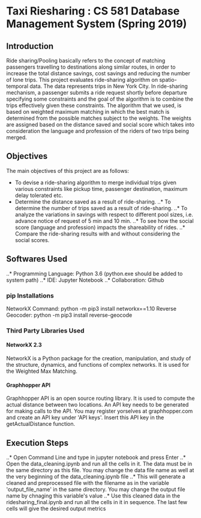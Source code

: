 # Taxi Riesharing : CS 581 Database Management System (Spring 2019)

## Introduction

Ride sharing/Pooling basically refers to the concept of matching
passengers travelling to destinations along similar routes, in order to increase the total distance
savings, cost savings and reducing the number of lone trips.
This project evaluates ride-sharing algorithm on spatio-temporal data. The data represents trips
in New York City. In ride-sharing mechanism, a passenger submits a ride request shortly before
departure specifying some constraints and the goal of the algorithm is to combine the trips
effectively given these constraints. The algorithm that we used, is based on weighted maximum
matching in which the best match is determined from the possible matches subject to the
weights. The weights are assigned based on the distance saved and social score which takes into
consideration the language and profession of the riders of two trips being merged.

## Objectives

The main objectives of this project are as follows:
* To devise a ride-sharing algorithm to merge individual trips given various constraints like
pickup time, passenger destination, maximum delay tolerated etc.
* Determine the distance saved as a result of ride-sharing.
..* To determine the number of trips saved as a result of ride-sharing.
..* To analyze the variations in savings with respect to different pool sizes, i.e. advance
notice of request of 5 min and 10 min.
..* To see how the social score (language and profession) impacts the shareability of rides.
..* Compare the ride-sharing results with and without considering the social scores.

## Softwares Used

..* Programming Language: Python 3.6 (python.exe should be added to system path)
..* IDE: Jupyter Notebook
..* Collaboration: Github

### pip Installations  
  NetworkX Command: python -m pip3 install networkx==1.10
  Reverse Geocoder: python -m pip3 install reverse-geocode

### Third Party Libraries Used
#### NetworkX 2.3
NetworkX is a Python package for the creation, manipulation, and study of the structure,
dynamics, and functions of complex networks. It is used for the Weighted Max Matching.
#### Graphhopper API
Graphhopper API is an open source routing library. It is used to compute the actual distance
between two locations. An API key needs to be generated for making calls to the API. You may register yorselves at graphhopper.com and create an API key under 'API keys'. Insert this API key in the getActualDistance function.

## Execution Steps

..* Open Command Line and type in jupyter notebook and press Enter
..* Open the data_cleaning.ipynb and run all the cells in it. The data must be in the same directory as this file. You may change the data file name as well at the very beginning of the data_cleaning.ipynb file
..* This will generate a cleaned and preprocessed file with the filename as in the variable 'output_file_name' in the same directory. You may change the output file name by chnaging this variable's value
..* Use this cleaned data in the ridesharing_final.ipynb and run all the cells in it in sequence. The last few cells will give the desired output metrics






